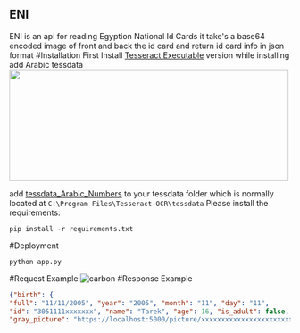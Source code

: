 ## ENI
ENI is an api for reading Egyption National Id Cards 
it take's a base64 encoded image of front and back the id card
and return id card info in json format 
#Installation
First Install [Tesseract Executable]((https://github.com/UB-Mannheim/tesseract/wiki)) version 
while installing add Arabic tessdata 
<img src="https://user-images.githubusercontent.com/74266531/169664042-8fb1a519-3564-4852-a0e0-f840f58d219b.png" width="500" height="200" />

add [tessdata_Arabic_Numbers](https://github.com/ahmed-tea/tessdata_Arabic_Numbers/) to your tessdata folder which is normally located at ``C:\Program Files\Tesseract-OCR\tessdata``
Please install the requirements:
```
pip install -r requirements.txt
```
#Deployment
```
python app.py
```
#Request Example 
![carbon](https://user-images.githubusercontent.com/74266531/169664590-3ad0b1d8-a047-4672-9ba3-faddc974b0e4.png)
#Response Example
```json
{"birth": {
"full": "11/11/2005", "year": "2005", "month": "11", "day": "11",
"id": "3051111xxxxxxx", "name": "Tarek", "age": 16, "is_adult": false, "gender": "Male", "religion": "Muslim", "job": "Student", "province" : "cairo", "picture": "http://127.0.0.1:5000/picrute/xxxxxxxxxxxxxxxxxxxxxxx",
"gray_picture": "https://localhost:5000/picture/xxxxxxxxxxxxxxxxxxxxxxx/gray"}}
```
    



